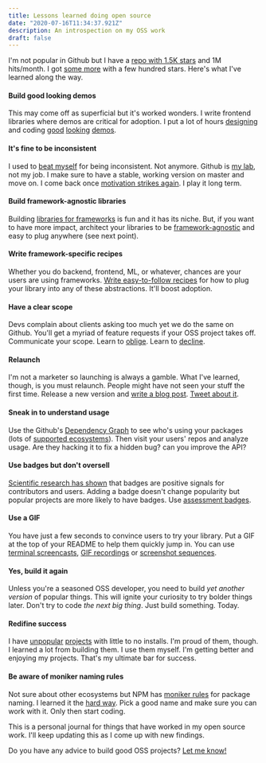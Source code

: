 ```yaml
---
title: Lessons learned doing open source
date: "2020-07-16T11:34:37.921Z"
description: An introspection on my OSS work
draft: false
---
```


I'm not popular in Github but I have a [repo with 1.5K stars](https://github.com/caroso1222/notyf) and 1M hits/month. I got [some more](https://github.com/caroso1222) with a few hundred stars. Here's what I've learned along the way.

<div class="divider"></div>

#### Build good looking demos

This may come off as superficial but it's worked wonders. I write frontend libraries where demos are critical for adoption. I put a lot of hours [designing](https://dribbble.com/shots/10867744-Notyf-JavaScript-Open-Source-Library) and coding [good](https://ng-popups.carlosroso.com/) [looking](https://carlosroso.com/rmind/) [demos](https://carlosroso.com/rmind/).

#### It's fine to be inconsistent

I used to [beat myself](https://github.com/caroso1222/notyf/issues/21) for being inconsistent. Not anymore. Github is [my lab](https://github.com/logo-quiz/logo-quiz), not my job. I make sure to have a stable, working version on master and move on. I come back once [motivation strikes again](https://github.com/caroso1222/notyf/graphs/contributors). I play it long term.

#### Build framework-agnostic libraries

Building [libraries for frameworks](https://github.com/caroso1222/ng-lib-schematics) is fun and it has its niche. But, if you want to have more impact, architect your libraries to be [framework-agnostic](https://github.com/caroso1222/notyf) and easy to plug anywhere (see next point).

#### Write framework-specific recipes

Whether you do backend, frontend, ML, or whatever, chances are your users are using frameworks. [Write easy-to-follow recipes](https://github.com/caroso1222/notyf/tree/master/recipes) for how to plug your library into any of these abstractions. It'll boost adoption.

#### Have a clear scope

Devs complain about clients asking too much yet we do the same on Github. You'll get a myriad of feature requests if your OSS project takes off. Communicate your scope. Learn to [oblige](https://github.com/caroso1222/ng-lib-schematics/pull/7). Learn to [decline](https://github.com/caroso1222/notyf/issues/72).

#### Relaunch

I'm not a marketer so launching is always a gamble. What I've learned, though, is you must relaunch. People might have not seen your stuff the first time. Release a new version and [write a blog post](https://medium.com/hackernoon/the-last-toast-library-youll-ever-need-8629e61b8e91). [Tweet about it](https://twitter.com/caroso1222/status/1282781759105531909).

#### Sneak in to understand usage

Use the Github's [Dependency Graph](https://github.com/caroso1222/notyf/network/dependents?package_id=UGFja2FnZS0xNDQ5NDI5Nw%3D%3D) to see who's using your packages (lots of [supported ecosystems](https://docs.github.com/en/github/visualizing-repository-data-with-graphs/about-the-dependency-graph#supported-package-ecosystems)). Then visit your users' repos and analyze usage. Are they hacking it to fix a hidden bug? can you improve the API?

#### Use badges but don't oversell

[Scientific research has shown](https://cmustrudel.github.io/papers/icse18badges.pdf) that badges are positive signals for contributors and users. Adding a badge doesn't change popularity but popular projects are more likely to have badges. Use [assessment badges](https://cmustrudel.github.io/projects/badges/).

#### Use a GIF

You have just a few seconds to convince users to try your library. Put a GIF at the top of your README to help them quickly jump in. You can use [terminal screencasts](https://asciinema.org/), [GIF recordings](https://github.com/caroso1222/amazon-autocomplete/blob/master/README.md) or [screenshot sequences](https://github.com/sindresorhus/Gifski#screenshots).

#### Yes, build it again

Unless you're a seasoned OSS developer, you need to build *yet another version* of popular things. This will ignite your curiosity to try bolder things later. Don't try to code *the next big thing*. Just build something. Today.

#### Redifine success

I have [unpopular](https://github.com/caroso1222/rmind) [projects](https://github.com/caroso1222/node-reminders) with little to no installs. I'm proud of them, though. I learned a lot from building them. I use them myself. I'm getting better and enjoying my projects. That's my ultimate bar for success.

#### Be aware of moniker naming rules

Not sure about other ecosystems but NPM has [moniker rules](https://blog.npmjs.org/post/168978377570/new-package-moniker-rules?) for package naming. I learned it the [hard way](https://carlosroso.com/how-to-check-npm-package-availability/). Pick a good name and make sure you can work with it. Only then start coding.

<div class="divider"></div>

This is a personal journal for things that have worked in my open source work. I'll keep updating this as I come up with new findings.

Do you have any advice to build good OSS projects? [Let me know!](/contact)
